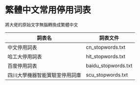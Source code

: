 # 繁體中文常用停用词表

將大佬的原始文字無腦轉換成繁體中文

| 詞表名 | 詞表文件 |
| - | - |
| 中文停用詞表                   | cn\_stopwords.txt    |
| 哈工大停用詞表                 | hit\_stopwords.txt   |
| 百度停用詞表                   | baidu\_stopwords.txt |
| 四川大學機器智能實驗室停用詞庫 | scu\_stopwords.txt   |

